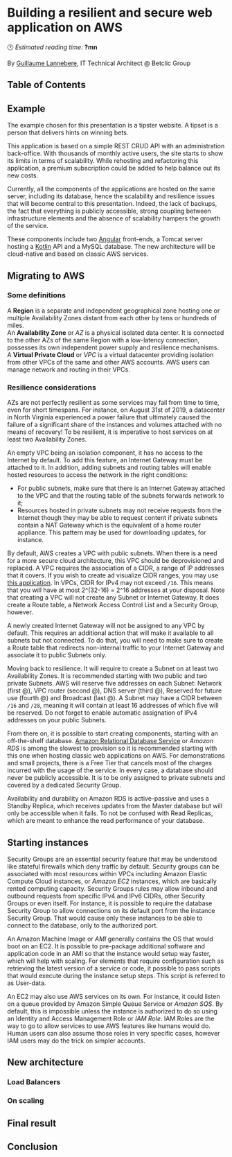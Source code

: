 # Building a resilient and secure web application on AWS
🕑 *Estimated reading time:* **?mn**

By [Guillaume Lannebere](https://twitter.com/guillan40), IT Technical Architect @ Betclic Group

## Table of Contents

## Example

The example chosen for this presentation is a tipster website. A tipset is a person that delivers hints on winning bets.

This application is based on a simple REST CRUD API with an administration back-office. With thousands of monthly active
users, the site starts to show its limits in terms of scalability. While rehosting and refactoring this application, a
premium subscription could be added to help balance out its new costs.

Currently, all the components of the applications are hosted on the same server, including its database, hence the
scalability and resilience issues that will become central to this presentation. Indeed, the lack of backups, the fact that everything is publicly accessible, strong coupling between infrastructure elements and the absence of scalability hampers the growth of the service.

These components include two [Angular](https://angular.io/) front-ends, a Tomcat server hosting a [Kotlin](https://kotlinlang.org/)
API and a MySQL database. The new architecture will be cloud-native and based on classic AWS services.

## Migrating to AWS
### Some definitions

A **Region** is a separate and independent geographical zone hosting one or multiple Availability Zones distant from
each other by tens or hundreds of miles.  
An **Availability Zone** or _AZ_ is a physical isolated data center. It is connected to the other AZs of the same Region
with a low-latency connection, possesses its own independent power supply and resilience mechanisms.  
A **Virtual Private Cloud** or _VPC_ is a virtual datacenter providing isolation from other VPCs of the same and other
AWS accounts. AWS users can manage network and routing in their VPCs.

### Resilience considerations

AZs are not perfectly resilient as some services may fail from time to time, even for short timespans. For instance, on
August 31st of 2019, a datacenter in North Virginia experienced a power failure that ultimately caused the failure of a
significant share of the instances and volumes attached with no means of recovery! To be resilient, it is imperative to
host services on at least two Availability Zones.

An empty VPC being an isolation component, it has no access to the Internet by default. To add this feature, an Internet
Gateway must be attached to it. In addition, adding subnets and routing tables will enable hosted resources to access
the network in the right conditions:
- For public subnets, make sure that there is an Internet Gateway attached to the VPC and that the routing table of the
  subnets forwards network to it;
- Resources hosted in private subnets may not receive requests from the Internet though they may be able to request
  content if private subnets contain a NAT Gateway which is the equivalent of a home router appliance. This pattern may
  be used for downloading updates, for instance.

By default, AWS creates a VPC with public subnets. When there is a need for a more secure cloud architecture, this VPC
should be deprovisioned and replaced. A VPC requires the association of a CIDR, a range of IP addresses that it covers.
If you wish to create ad visualize CIDR ranges, you may use [this application](https://cidr.xyz/). In VPCs, CIDR for
IPv4 may not exceed `/16`. This means that you will have at most 2^(32-16) = 2^16 addresses at your disposal. Note that
creating a VPC will not create any Subnet or Internet Gateway. It does create a Route table, a Network Access Control
List and a Security Group, however.

A newly created Internet Gateway will not be assigned to any VPC by default. This requires an additional action that
will make it available to all subnets but not connected. To do that, you will need to make sure to create a Route table
that redirects non-internal traffic to your Internet Gateway and associate it to public Subnets only.

Moving back to resilience. It will require to create a Subnet on at least two Availability Zones. It is recommended
starting with two public and two private Subnets. AWS will reserve five addresses on each Subnet: Network (first @), VPC
router (second @), DNS server (third @), Reserved for future use (fourth @) and Broadcast (last @). A Subnet may have a
CIDR between `/16` and `/28`, meaning it will contain at least 16 addresses of which five will be reserved. Do not
forget to enable automatic assignation of IPv4 addresses on your public Subnets.

From there on, it is possible to start creating components, starting with an off-the-shelf database. [Amazon Relational Database Service](https://aws.amazon.com/fr/rds/)
or _Amazon RDS_ is among the slowest to provision so it is recommended starting with this one when hosting classic web
applications on AWS. For demonstrations and small projects, there is a Free Tier that cancels most of the charges
incurred with the usage of the service. In every case, a database should never be publicly accessible. It is to be only
assigned to private subnets and covered by a dedicated Security Group.

Availability and durability on Amazon RDS is active-passive and uses a Standby Replica, which receives updates from the
Master database but will only be accessible when it fails. To not be confused with Read Replicas, which are meant to
enhance the read performance of your database.

## Starting instances

Security Groups are an essential security feature that may be understood like stateful firewalls which deny traffic by
default. Security groups can be associated with most resources within VPCs including Amazon Elastic Compute Cloud
instances, or _Amazon EC2_ instances, which are basically rented computing capacity. Security Groups rules may allow
inbound and outbound requests from specific IPv4 and IPv6 CIDRs, other Security Groups or even itself. For instance, it
is possible to require the database Security Group to allow connections on its default port from the instance Security
Group. That would cause only these instances to be able to connect to the database, only to the authorized port.

An Amazon Machine Image or _AMI_ generally contains the OS that would boot on an EC2. It is possible to pre-package
additional software and application code in an AMI so that the instance would setup way faster, which will help with
scaling. For elements that require configuration such as retrieving the latest version of a service or code, it possible
to pass scripts that would execute during the instance setup steps. This script is referred to as User-data.

An EC2 may also use AWS services on its own. For instance, it could listen on a queue provided by Amazon Simple Queue
Service or _Amazon SQS_. By default, this is impossible unless the instance is authorized to do so using an Identity and
Access Management Role or _IAM Role_. IAM Roles are the way to go to allow services to use AWS features like humans
would do. Human users can also assume those roles in very specific cases, however IAM users may do the trick on simpler
accounts.

## New architecture

### Load Balancers

### On scaling

## Final result

## Conclusion
